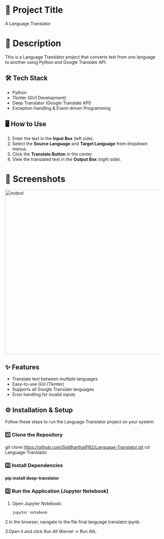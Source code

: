 # 🚀 Project Title 
A Language Translator 

# 📌 Description
This is a Language Translator project that converts text from one language to another using Python and Google Translate API.

## **🛠️ Tech Stack**
- Python
- Tkinter (GUI Development)
- Deep Translator (Google Translate API)
- Exception Handling & Event-driven Programming
## 🖥️ How to Use
1. Enter the text in the **Input Box** (left side).  
2. Select the **Source Language** and **Target Language** from dropdown menus.  
3. Click the **Translate Button** in the center.  
4. View the translated text in the **Output Box** (right side).

# 📸 Screenshots
<img width="1356" height="537" alt="output" src="https://github.com/user-attachments/assets/4f7fe4c1-a5d3-42d8-8f97-73e3a4b0c8df" />

## **✨ Features**
- Translate text between multiple languages
- Easy-to-use GUI (Tkinter)
- Supports all Google Translate languages
- Error handling for invalid inputs


## ⚙️ Installation & Setup

Follow these steps to run the Language Translator project on your system:

### 1️⃣ Clone the Repository

git clone https://github.com/Siddhartha9182/Language-Translator.git
cd Language-Translator

### 2️⃣ Install Dependencies

**pip install deep-translator**

### 3️⃣ Run the Application (Jupyter Notebook)
1. Open Jupyter Notebook:
   ```bash
   jupyter notebook
2.In the browser, navigate to the file final language translator.ipynb.

3.Open it and click Run All (Kernel → Run All).






